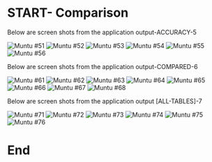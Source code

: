 #  START- Comparison

Below are screen shots from the application output-ACCURACY-5

![ Muntu #51 ](https://github.com/LINOSNCHENA/Book-Chapter-June-2022/blob/master/uXViews/3ACC/V1.png)
![ Muntu #52 ](https://github.com/LINOSNCHENA/Book-Chapter-June-2022/blob/master/uXViews/3ACC/V2.png)
![ Muntu #53 ](https://github.com/LINOSNCHENA/Book-Chapter-June-2022/blob/master/uXViews/3ACC/V3.png)
![ Muntu #54 ](https://github.com/LINOSNCHENA/Book-Chapter-June-2022/blob/master/uXViews/3ACC/VH1.png)
![ Muntu #55 ](https://github.com/LINOSNCHENA/Book-Chapter-June-2022/blob/master/uXViews/3ACC/VH2.png)
![ Muntu #56 ](https://github.com/LINOSNCHENA/Book-Chapter-June-2022/blob/master/uXViews/3ACC/VH3.png)



Below are screen shots from the application output-COMPARED-6

![ Muntu #61 ](https://github.com/LINOSNCHENA/Book-Chapter-June-2022/blob/master/uXViews/4Compare/A1.png)
![ Muntu #62 ](https://github.com/LINOSNCHENA/Book-Chapter-June-2022/blob/master/uXViews/4Compare/A2.png)
![ Muntu #63 ](https://github.com/LINOSNCHENA/Book-Chapter-June-2022/blob/master/uXViews/4Compare/C1.png)
![ Muntu #64 ](https://github.com/LINOSNCHENA/Book-Chapter-June-2022/blob/master/uXViews/4Compare/C2.png)
![ Muntu #65 ](https://github.com/LINOSNCHENA/Book-Chapter-June-2022/blob/master/uXViews/4Compare/D4.png)
![ Muntu #66 ](https://github.com/LINOSNCHENA/Book-Chapter-June-2022/blob/master/uXViews/4Compare/xCompare1.png)
![ Muntu #67 ](https://github.com/LINOSNCHENA/Book-Chapter-June-2022/blob/master/uXViews/4Compare/xcompare2.png)
![ Muntu #68 ](https://github.com/LINOSNCHENA/Book-Chapter-June-2022/blob/master/uXViews/4Compare/xcompare3.png)


Below are screen shots from the application output [ALL-TABLES]-7

![ Muntu #71 ](https://github.com/LINOSNCHENA/Book-Chapter-June-2022/blob/master/uXViews/Tables/TA1.png)
![ Muntu #72 ](https://github.com/LINOSNCHENA/Book-Chapter-June-2022/blob/master/uXViews/Tables/TA2.png)
![ Muntu #73 ](https://github.com/LINOSNCHENA/Book-Chapter-June-2022/blob/master/uXViews/Tables/TB1.png)
![ Muntu #74 ](https://github.com/LINOSNCHENA/Book-Chapter-June-2022/blob/master/uXViews/Tables/TB2.png)
![ Muntu #75 ](https://github.com/LINOSNCHENA/Book-Chapter-June-2022/blob/master/uXViews/Tables/TC1.png)
![ Muntu #76 ](https://github.com/LINOSNCHENA/Book-Chapter-June-2022/blob/master/uXViews/Tables/TC2.png)



# End
